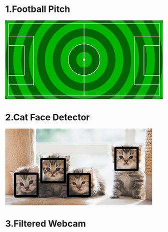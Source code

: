 # 1.Football Pitch
![shot](Outputs\Football_pitch.jpg)
# 2.Cat Face Detector
![shot](Outputs\Cats.jpg)
# 3.Filtered Webcam